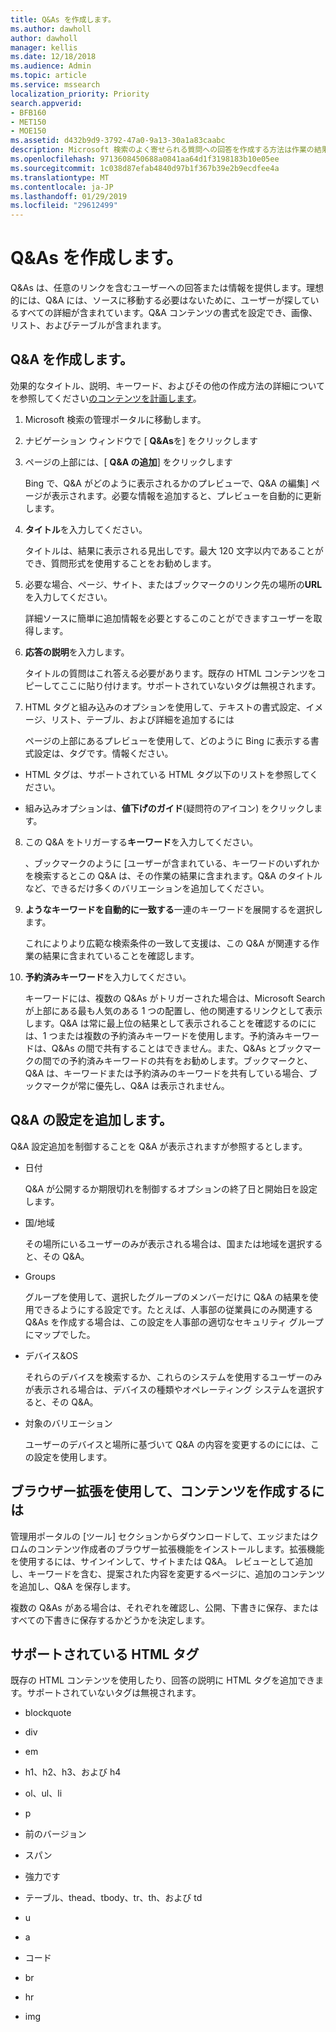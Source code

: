 ```yaml
---
title: Q&As を作成します。
ms.author: dawholl
author: dawholl
manager: kellis
ms.date: 12/18/2018
ms.audience: Admin
ms.topic: article
ms.service: mssearch
localization_priority: Priority
search.appverid:
- BFB160
- MET150
- MOE150
ms.assetid: d432b9d9-3792-47a0-9a13-30a1a83caabc
description: Microsoft 検索のよく寄せられる質問への回答を作成する方法は作業の結果
ms.openlocfilehash: 9713608450688a0841aa64d1f3198183b10e05ee
ms.sourcegitcommit: 1c038d87efab4840d97b1f367b39e2b9ecdfee4a
ms.translationtype: MT
ms.contentlocale: ja-JP
ms.lasthandoff: 01/29/2019
ms.locfileid: "29612499"
---
```

# <a name="create-qas"></a>Q&As を作成します。

Q&As は、任意のリンクを含むユーザーへの回答または情報を提供します。理想的には、Q&A には、ソースに移動する必要はないために、ユーザーが探しているすべての詳細が含まれています。Q&A コンテンツの書式を設定でき、画像、リスト、およびテーブルが含まれます。
  
## <a name="create-a-qa"></a>Q&A を作成します。

効果的なタイトル、説明、キーワード、およびその他の作成方法の詳細についてを参照してください[のコンテンツを計画します](plan-your-content.md)。
  
1. Microsoft 検索の管理ポータルに移動します。
    
2. ナビゲーション ウィンドウで [ **Q&As**を] をクリックします
    
3. ページの上部には、[ **Q&A の追加**] をクリックします
    
    Bing で、Q&A がどのように表示されるかのプレビューで、Q&A の編集] ページが表示されます。必要な情報を追加すると、プレビューを自動的に更新します。
    
4. **タイトル**を入力してください。
    
    タイトルは、結果に表示される見出しです。最大 120 文字以内であることができ、質問形式を使用することをお勧めします。
    
5. 必要な場合、ページ、サイト、またはブックマークのリンク先の場所の**URL**を入力してください。 
    
    詳細ソースに簡単に追加情報を必要とするこのことができますユーザーを取得します。
    
6. **応答の説明**を入力します。
    
    タイトルの質問はこれ答える必要があります。既存の HTML コンテンツをコピーしてここに貼り付けます。サポートされていないタグは無視されます。
    
7. HTML タグと組み込みのオプションを使用して、テキストの書式設定、イメージ、リスト、テーブル、および詳細を追加するには
    
    ページの上部にあるプレビューを使用して、どのように Bing に表示する書式設定は、タグです。情報ください。
    
  - HTML タグは、サポートされている HTML タグ以下のリストを参照してください。
    
  - 組み込みオプションは、**値下げのガイド**(疑問符のアイコン) をクリックします。 
    
8. この Q&A をトリガーする**キーワード**を入力してください。 
    
    、ブックマークのように [ユーザーが含まれている、キーワードのいずれかを検索するとこの Q&A は、その作業の結果に含まれます。Q&A のタイトルなど、できるだけ多くのバリエーションを追加してください。
    
9. **ようなキーワードを自動的に一致する**一連のキーワードを展開するを選択します。 
    
    これによりより広範な検索条件の一致して支援は、この Q&A が関連する作業の結果に含まれていることを確認します。
    
10. **予約済みキーワード**を入力してください。
    
    キーワードには、複数の Q&As がトリガーされた場合は、Microsoft Search が上部にある最も人気のある 1 つの配置し、他の関連するリンクとして表示します。Q&A は常に最上位の結果として表示されることを確認するのにには、1 つまたは複数の予約済みキーワードを使用します。予約済みキーワードは、Q&As の間で共有することはできません。また、Q&As とブックマークの間での予約済みキーワードの共有をお勧めします。ブックマークと、Q&A は、キーワードまたは予約済みのキーワードを共有している場合、ブックマークが常に優先し、Q&A は表示されません。
    
## <a name="add-qa-settings"></a>Q&A の設定を追加します。

Q&A 設定追加を制御することを Q&A が表示されますが参照するとします。
  
- 日付
    
    Q&A が公開するか期限切れを制御するオプションの終了日と開始日を設定します。
    
- 国/地域
    
    その場所にいるユーザーのみが表示される場合は、国または地域を選択すると、その Q&A。
    
- Groups
    
    グループを使用して、選択したグループのメンバーだけに Q&A の結果を使用できるようにする設定です。たとえば、人事部の従業員にのみ関連する Q&As を作成する場合は、この設定を人事部の適切なセキュリティ グループにマップでした。
    
- デバイス&amp;OS
    
    それらのデバイスを検索するか、これらのシステムを使用するユーザーのみが表示される場合は、デバイスの種類やオペレーティング システムを選択すると、その Q&A。
    
- 対象のバリエーション
    
    ユーザーのデバイスと場所に基づいて Q&A の内容を変更するのにには、この設定を使用します。
    
## <a name="use-a-browser-extension-to-create-content"></a>ブラウザー拡張を使用して、コンテンツを作成するには

管理用ポータルの [ツール] セクションからダウンロードして、エッジまたはクロムのコンテンツ作成者のブラウザー拡張機能をインストールします。拡張機能を使用するには、サインインして、サイトまたは Q&A。 レビューとして追加し、キーワードを含む、提案された内容を変更するページに、追加のコンテンツを追加し、Q&A を保存します。
  
複数の Q&As がある場合は、それぞれを確認し、公開、下書きに保存、またはすべての下書きに保存するかどうかを決定します。
  
## <a name="supported-html-tags"></a>サポートされている HTML タグ

既存の HTML コンテンツを使用したり、回答の説明に HTML タグを追加できます。サポートされていないタグは無視されます。
  
- blockquote
    
- div
    
- em
    
- h1、h2、h3、および h4
    
- ol、ul、li
    
- p
    
- 前のバージョン
    
- スパン
    
- 強力です
    
- テーブル、thead、tbody、tr、th、および td
    
- u
    
- a
    
- コード
    
- br
    
- hr
    
- img

  

